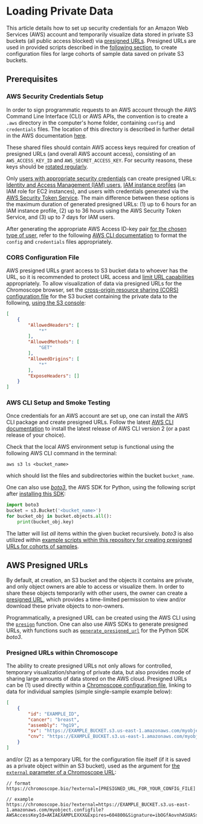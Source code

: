 # Loading Private Data

This article details how to set up security credentials for an Amazon Web Services (AWS) account and temporarily visualize data stored in private S3 buckets (all public access blocked) via [presigned URLs](https://docs.aws.amazon.com/AmazonS3/latest/userguide/ShareObjectPreSignedURL.html). Presigned URLs are used in provided scripts described in the [following section](./cohort_configs.md), to create configuration files for large cohorts of sample data saved on private S3 buckets.

## Prerequisites

### AWS Security Credentials Setup

In order to sign programmatic requests to an AWS account through the AWS Command Line Interface (CLI) or AWS APIs, the convention is to create a `.aws` directory in the computer's home folder, containing `config` and `credentials` files. The location of this directory is described in further detail in the AWS documentation [here](https://docs.aws.amazon.com/sdkref/latest/guide/file-location.html). 

These shared files should contain AWS access keys required for creation of presigned URLs (and overall AWS account access), consisting of an `AWS_ACCESS_KEY_ID` and `AWS_SECRET_ACCESS_KEY`. For security reasons, these keys should be [rotated regularly](https://docs.aws.amazon.com/IAM/latest/UserGuide/id_credentials_access-keys.html#Using_RotateAccessKey).

Only [users with appropriate security credentials](https://docs.aws.amazon.com/AmazonS3/latest/userguide/using-presigned-url.html#who-presigned-url) can create presigned URLs: [Identity and Access Management (IAM) users](https://docs.aws.amazon.com/IAM/latest/UserGuide/id_users.html), [IAM instance profiles](https://docs.aws.amazon.com/IAM/latest/UserGuide/id_roles_use_switch-role-ec2_instance-profiles.html) (an IAM role for EC2 instances), and users with credentials generated via the [AWS Security Token Service](https://docs.aws.amazon.com/STS/latest/APIReference/welcome.html). The main difference between these options is the maximum duration of generated presigned URLs: (1) up to 6 hours for an IAM instance profile, (2) up to 36 hours using the AWS Security Token Service, and (3) up to 7 days for IAM users.

After generating the appropriate AWS Access ID-key pair [for the chosen type of user](https://docs.aws.amazon.com/cli/latest/userguide/getting-started-quickstart.html#getting-started-prereqs-keys), refer to the following [AWS CLI documentation](https://docs.aws.amazon.com/cli/latest/userguide/cli-configure-files.html#cli-configure-files-format) to format the `config` and `credentials` files appropriately.

### CORS Configuration File

AWS presigned URLs grant access to S3 bucket data to whoever has the URL, so it is recommended to protect URL access and [limit URL capabilities](https://docs.aws.amazon.com/AmazonS3/latest/userguide/using-presigned-url.html#PresignedUrlUploadObject-LimitCapabilities) appropriately. To allow visualization of data via presigned URLs for the Chromoscope browser, set the [cross-origin resource sharing (CORS) configuration file](https://docs.aws.amazon.com/AmazonS3/latest/userguide/ManageCorsUsing.html) for the S3 bucket containing the private data to the following, [using the S3 console](https://docs.aws.amazon.com/AmazonS3/latest/userguide/enabling-cors-examples.html):

```json
[
    {
        "AllowedHeaders": [
            "*"
        ],
        "AllowedMethods": [
            "GET"
        ],
        "AllowedOrigins": [
            "*"
        ],
        "ExposeHeaders": []
    }
]
```


### AWS CLI Setup and Smoke Testing

Once credentials for an AWS account are set up, one can install the AWS CLI package and create presigned URLs. Follow the latest [AWS CLI documentation](https://docs.aws.amazon.com/cli/latest/userguide/getting-started-install.html) to install the latest release of AWS CLI version 2 (or a past release of your choice).

Check that the local AWS environment setup is functional using the following AWS CLI command in the terminal:

```
aws s3 ls <bucket_name>
```
which should list the files and subdirectories within the bucket `bucket_name`. 

One can also use [*boto3*](https://aws.amazon.com/sdk-for-python/), the AWS SDK for Python, using the following script after [installing this SDK](https://boto3.amazonaws.com/v1/documentation/api/latest/guide/quickstart.html):
```python
import boto3
bucket = s3.Bucket('<bucket_name>')
for bucket_obj in bucket.objects.all():
    print(bucket_obj.key)
```
The latter will list *all* items within the given bucket recursively. *boto3* is also utilized within [example scripts within this repository for creating presigned URLs for cohorts of samples](./cohort_configs.md).

## AWS Presigned URLs

By default, at creation, an S3 bucket and the objects it contains are private, and only object owners are able to access or visualize them. In order to share these objects temporarily with other users, the owner can create a [presigned URL](https://docs.aws.amazon.com/AmazonS3/latest/userguide/ShareObjectPreSignedURL.html), which provides a time-limited permission to view and/or download these private objects to non-owners.

Programmatically, a presigned URL can be created using the AWS CLI using the [`presign`](https://awscli.amazonaws.com/v2/documentation/api/latest/reference/s3/presign.html) function. One can also use AWS SDKs to generate presigned URLs, with functions such as [`generate_presigned_url`](https://boto3.amazonaws.com/v1/documentation/api/latest/guide/s3-presigned-urls.html) for the Python SDK *boto3*.

### Presigned URLs within Chromoscope

The ability to create presigned URLs not only allows for controlled, temporary visualization/sharing of private data, but also provides mode of sharing large amounts of data stored on the AWS cloud. Presigned URLs can be (1) used directly within a [Chromoscope configuration file](https://chromoscope.bio/docs/#/data-config?id=data-configuration), linking to data for individual samples (simple single-sample example below): 
```json
[
    {
        "id": "EXAMPLE_ID",
        "cancer": "breast",
        "assembly": "hg19",
        "sv": "https://EXAMPLE_BUCKET.s3.us-east-1.amazonaws.com/myobject.somatic.sv.bedpe?AWSAccessKeyId=AKIAEXAMPLEXXX&Expires=604800&Signature=alA%WOIDHCSha",
        "cnv": "https://EXAMPLE_BUCKET.s3.us-east-1.amazonaws.com/myobject.somatic.cna.annotated.tsv?AWSAccessKeyId=AKIAEXAMPLEXXX&Expires=604800&Signature=jj321dtg2s%3ibOGf"
    }
]
```

and/or (2) as a temporary URL for the configuration file itself (if it is saved as a private object within an S3 bucket), used as the argument for [the `external` parameter of a Chromoscope URL](url-parameters.md):
```
// format
https://chromoscope.bio/?external=[PRESIGNED_URL_FOR_YOUR_CONFIG_FILE]

// example
https://chromoscope.bio/?external=https://EXAMPLE_BUCKET.s3.us-east-1.amazonaws.com/myobject.configfile?AWSAccessKeyId=AKIAEXAMPLEXXX&Expires=604800&Signature=ibOGfAovnhASUASsdasjj321
```

